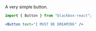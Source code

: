 A very simple button.

```jsx
import { Button } from "blackbox-react";

<Button text="I MUST BE DREAMING" />
```